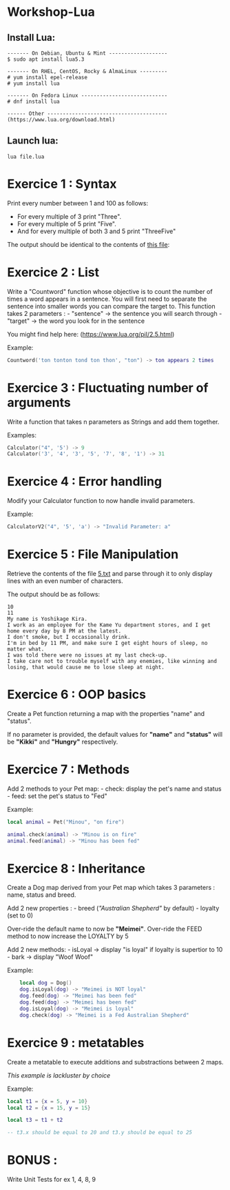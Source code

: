 # Workshop-Lua

## Install Lua:
```
------- On Debian, Ubuntu & Mint ------------------- 
$ sudo apt install lua5.3

------- On RHEL, CentOS, Rocky & AlmaLinux --------- 
# yum install epel-release
# yum install lua

------- On Fedora Linux ---------------------------- 
# dnf install lua

------ Other ---------------------------------------
(https://www.lua.org/download.html)
```

## Launch lua:
```
lua file.lua
```

# Exercice 1 : Syntax

Print every number between 1 and 100 as follows:

- For every multiple of 3 print "Three".
- For every multiple of 5 print "Five".
- And for every multiple of both 3 and 5 print "ThreeFive"

The output should be identical to the contents of [this file](./1.txt):


# Exercice 2 : List

Write a "Countword" function whose objective is to count the number of times a word appears in a sentence.
You will first need to separate the sentence into smaller words you can compare the target to.
This function takes 2 parameters :
    - "sentence" -> the sentence you will search through
    - "target" -> the word you look for in the sentence

You might find help here:
(https://www.lua.org/pil/2.5.html)

Example:

```lua
Countword('ton tonton tond ton thon', "ton") -> ton appears 2 times
```


# Exercice 3 : Fluctuating number of arguments

Write a function that takes n parameters as Strings and add them together.

Examples:

```lua
Calculator("4", '5') -> 9
Calculator('3', '4', '3', '5', '7', '8', '1') -> 31
```


# Exercice 4 : Error handling

Modify your Calculator function to now handle invalid parameters.

Example:

```lua
CalculatorV2("4", '5', 'a') -> "Invalid Parameter: a"
```


# Exercice 5 : File Manipulation

Retrieve the contents of the file [5.txt](./5.txt) and parse through it to only display lines with an even number of characters.

The output should be as follows:

```
10
11
My name is Yoshikage Kira.
I work as an employee for the Kame Yu department stores, and I get home every day by 8 PM at the latest.
I don't smoke, but I occasionally drink.
I'm in bed by 11 PM, and make sure I get eight hours of sleep, no matter what.
I was told there were no issues at my last check-up.
I take care not to trouble myself with any enemies, like winning and losing, that would cause me to lose sleep at night.
```


# Exercice 6 : OOP basics

Create a Pet function returning a map with the properties "name" and "status".

If no parameter is provided, the default values for __"name"__ and __"status"__ will be __"Kikki"__ and __"Hungry"__ respectively.


# Exercice 7 : Methods

Add 2 methods to your Pet map:
    - check: display the pet's name and status
    - feed: set the pet's status to "Fed" 

Example:

```lua
local animal = Pet("Minou", "on fire")

animal.check(animal) -> "Minou is on fire"
animal.feed(animal) -> "Minou has been fed"
```


# Exercice 8 : Inheritance

Create a Dog map derived from your Pet map which takes 3 parameters : name, status and breed.

Add 2 new properties :
    - breed (_"Australian Shepherd"_ by default)
    - loyalty (set to 0)

Over-ride the default name to now be __"Meimei"__.
Over-ride the FEED method to now increase the LOYALTY by 5

Add 2 new methods:
    - isLoyal -> display "is loyal" if loyalty is supertior to 10
    - bark -> display "Woof Woof"

Example:

```lua
    local dog = Dog()
    dog.isLoyal(dog) -> "Meimei is NOT loyal"
    dog.feed(dog) -> "Meimei has been fed"
    dog.feed(dog) -> "Meimei has been fed"
    dog.isLoyal(dog) -> "Meimei is loyal"
    dog.check(dog) -> "Meimei is a Fed Australian Shepherd"
```


# Exercice 9 : metatables

Create a metatable to execute additions and substractions between 2 maps.

_This example is lackluster by choice_

Example:

```lua
local t1 = {x = 5, y = 10}
local t2 = {x = 15, y = 15}

local t3 = t1 + t2

-- t3.x should be equal to 20 and t3.y should be equal to 25
```


# BONUS :

Write Unit Tests for ex 1, 4, 8, 9
